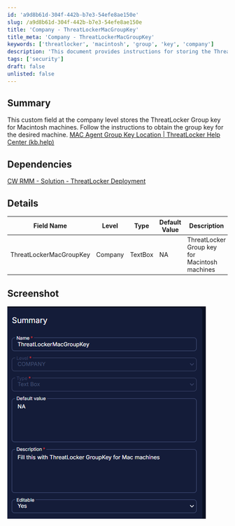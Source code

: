 ```yaml
---
id: 'a9d8b61d-304f-442b-b7e3-54efe8ae150e'
slug: /a9d8b61d-304f-442b-b7e3-54efe8ae150e
title: 'Company - ThreatLockerMacGroupKey'
title_meta: 'Company - ThreatLockerMacGroupKey'
keywords: ['threatlocker', 'macintosh', 'group', 'key', 'company']
description: 'This document provides instructions for storing the ThreatLocker Group key at the company level specifically for Macintosh machines. It includes details on how to obtain the group key and references to related solutions and documentation.'
tags: ['security']
draft: false
unlisted: false
---
```


## Summary

This custom field at the company level stores the ThreatLocker Group key for Macintosh machines. Follow the instructions to obtain the group key for the desired machine. [MAC Agent Group Key Location | ThreatLocker Help Center (kb.help)](https://threatlocker.kb.help/mac-agent-group-key-location/)

## Dependencies

[CW RMM - Solution - ThreatLocker Deployment](/docs/c9969bad-d2da-45ec-90fe-d6be82479ebc)

## Details

| Field Name                | Level  | Type     | Default Value | Description                                 | Editable |
|---------------------------|--------|----------|---------------|---------------------------------------------|----------|
| ThreatLockerMacGroupKey   | Company| TextBox  | NA            | ThreatLocker Group key for Macintosh machines|          |

## Screenshot

![Screenshot](../../../static/img/Company---ThreatLockerMacGroupKey/image_1.png)



